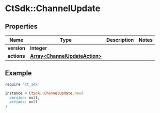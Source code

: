# CtSdk::ChannelUpdate

## Properties

| Name | Type | Description | Notes |
| ---- | ---- | ----------- | ----- |
| **version** | **Integer** |  |  |
| **actions** | [**Array&lt;ChannelUpdateAction&gt;**](ChannelUpdateAction.md) |  |  |

## Example

```ruby
require 'ct_sdk'

instance = CtSdk::ChannelUpdate.new(
  version: null,
  actions: null
)
```

